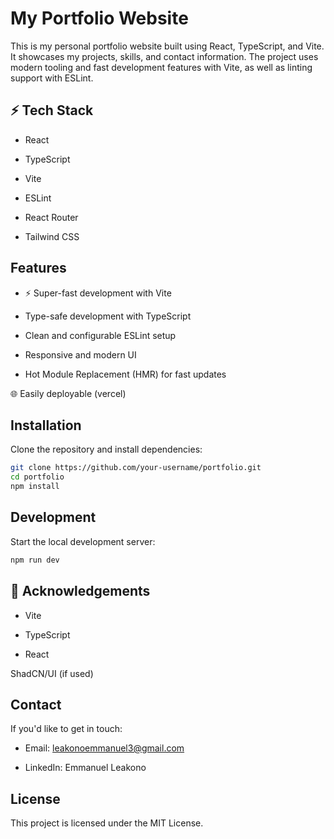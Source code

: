 # My Portfolio Website
This is my personal portfolio website built using React, TypeScript, and Vite. It showcases my projects, skills, and contact information. The project uses modern tooling and fast development features with Vite, as well as linting support with ESLint.

## ⚡ Tech Stack
- React

- TypeScript

- Vite

- ESLint

- React Router 

- Tailwind CSS 

## Features
- ⚡ Super-fast development with Vite

- Type-safe development with TypeScript

- Clean and configurable ESLint setup

- Responsive and modern UI

- Hot Module Replacement (HMR) for fast updates

🌐 Easily deployable (vercel)


## Installation
Clone the repository and install dependencies:

```bash
git clone https://github.com/your-username/portfolio.git
cd portfolio
npm install
```
## Development
Start the local development server:

```bash
npm run dev
```
## 🙌 Acknowledgements
- Vite

- TypeScript

- React

ShadCN/UI (if used)

## Contact
If you'd like to get in touch:

- Email: leakonoemmanuel3@gmail.com



- LinkedIn: Emmanuel Leakono

## License
This project is licensed under the MIT License.

